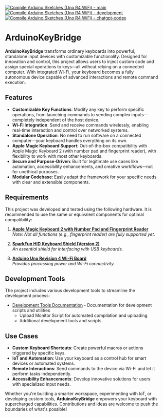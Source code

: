 [![Compile Arduino Sketches (Uno R4 WiFi) - main](https://github.com/teganburns/ArduinoKeyBridge/actions/workflows/compile-arduino-unor4wifi.yml/badge.svg?branch=main)](https://github.com/teganburns/ArduinoKeyBridge/actions/workflows/compile-arduino-unor4wifi.yml)
[![Compile Arduino Sketches (Uno R4 WiFi) - development](https://github.com/teganburns/ArduinoKeyBridge/actions/workflows/compile-arduino-unor4wifi.yml/badge.svg?branch=development)](https://github.com/teganburns/ArduinoKeyBridge/actions/workflows/compile-arduino-unor4wifi.yml)
[![Compile Arduino Sketches (Uno R4 WiFi) - chatgpt-codex](https://github.com/teganburns/ArduinoKeyBridge/actions/workflows/compile-arduino-unor4wifi.yml/badge.svg?branch=chatgpt-codex)](https://github.com/teganburns/ArduinoKeyBridge/actions/workflows/compile-arduino-unor4wifi.yml)

# ArduinoKeyBridge

**ArduinoKeyBridge** transforms ordinary keyboards into powerful, standalone input devices with customizable functionality. Designed for innovation and control, this project allows users to inject custom code and assign special operations to keys—all without relying on a connected computer. With integrated Wi-Fi, your keyboard becomes a fully autonomous device capable of advanced interactions and remote command execution.

## Features
- **Customizable Key Functions**: Modify any key to perform specific operations, from launching commands to sending complex inputs—completely independent of the host device.
- **Wi-Fi Integration**: Send and receive commands wirelessly, enabling real-time interaction and control over networked systems.
- **Standalone Operation**: No need to run software on a connected computer—your keyboard handles everything on its own.
- **Apple Magic Keyboard Support**: Out-of-the-box compatibility with Apple Magic Keyboard 2 (with number pad and fingerprint reader), with flexibility to work with most other keyboards.
- **Secure and Purpose-Driven**: Built for legitimate use cases like automation, accessibility enhancements, and creative workflows—not for unethical purposes.
- **Modular Codebase**: Easily adapt the framework for your specific needs with clear and extensible components.

## Requirements
This project was developed and tested using the following hardware. It is recommended to use the same or equivalent components for optimal compatibility:

1. **[Apple Magic Keyboard 2 with Number Pad and Fingerprint Reader](https://www.apple.com/shop/product/MXK83LL/A/magic-keyboard-with-touch-id-and-numeric-keypad-for-mac-models-with-apple-silicon-usb-c-us-english-black-keys)**  
   *Note: Not all functions (e.g., fingerprint reader) are fully supported yet.*

2. **[SparkFun HID Keyboard Shield (Version 2)](https://www.sparkfun.com/products/21247)**  
   *An essential shield for interfacing with USB keyboards.*

3. **[Arduino Uno Revision 4 Wi-Fi Board](https://store.arduino.cc/products/uno-r4-wifi?queryID=undefined)**  
   *Provides processing power and Wi-Fi connectivity.*

## Development Tools
The project includes various development tools to streamline the development process:

- [Development Tools Documentation](docs/tools.md) - Documentation for development scripts and utilities
  - Upload Monitor Script for automated compilation and uploading
  - Additional development tools and scripts

## Use Cases
- **Custom Keyboard Shortcuts**: Create powerful macros or actions triggered by specific keys.
- **IoT and Automation**: Use your keyboard as a control hub for smart devices or automated systems.
- **Remote Interactions**: Send commands to the device via Wi-Fi and let it perform tasks independently.
- **Accessibility Enhancements**: Develop innovative solutions for users with specialized input needs.

Whether you're building a smarter workspace, experimenting with IoT, or developing custom tools, **ArduinoKeyBridge** empowers your keyboard with supercharged capabilities. Contributions and ideas are welcome to push the boundaries of what's possible!
